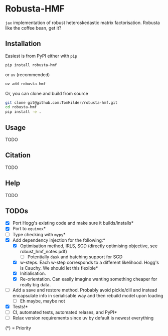 # Robusta-HMF

`jax` implementation of robust heteroskedastic matrix factorisation. Robusta like the coffee bean, get it?

## Installation

Easiest is from PyPI either with `pip`

```sh
pip install robusta-hmf
```

or `uv` (recommended)

```sh
uv add robusta-hmf
```

Or, you can clone and build from source

```sh
git clone git@github.com:TomHilder/robusta-hmf.git
cd robusta-hmf
pip install -e .
```

## Usage

TODO

## Citation

TODO

## Help

TODO

## TODOs

- [x] Port Hogg's existing code and make sure it builds/installs*
- [x] Port to `equinox`*
- [ ] Type checking with `mypy`*
- [x] Add dependency injection for the following:*
  - [x] Optimisation method, IRLS, SGD (directly optimising objective, see robust_hmf_notes.pdf)
    - [ ] Potentially `dask` and batching support for SGD
  - [x] w-steps. Each w-step corresponds to a different likelihood. Hogg's is Cauchy. We should let this flexible*
  - [x] Initialisation.
  - [x] Re-orientation. Can easily imagine wanting something cheaper for really big data.
- [ ] Add a save and restore method. Probably avoid pickle/dill and instead encapsulate info in serialisable way and then rebuild model upon loading
  - [ ] Eh maybe, maybe not
- [x] Tests!*
- [ ] CI, automated tests, automated relases, and PyPI*
- [ ] Relax version requirements since uv by default is newest everything

(*) = Priority
